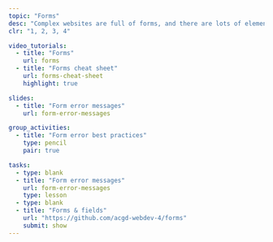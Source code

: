 ```yaml
---
topic: "Forms"
desc: "Complex websites are full of forms, and there are lots of elements that need to be designed & patterned."
clr: "1, 2, 3, 4"

video_tutorials:
  - title: "Forms"
    url: forms
  - title: "Forms cheat sheet"
    url: forms-cheat-sheet
    highlight: true

slides:
  - title: "Form error messages"
    url: form-error-messages

group_activities:
  - title: "Form error best practices"
    type: pencil
    pair: true

tasks:
  - type: blank
  - title: "Form error messages"
    url: form-error-messages
    type: lesson
  - type: blank
  - title: "Forms & fields"
    url: "https://github.com/acgd-webdev-4/forms"
    submit: show
---
```

